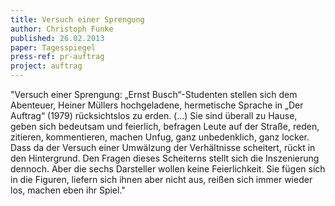 ```yaml
---
title: Versuch einer Sprengung
author: Christoph Funke
published: 26.02.2013
paper: Tagesspiegel
press-ref: pr-auftrag
project: auftrag
---
```


"Versuch einer Sprengung: „Ernst Busch“-Studenten stellen sich dem Abenteuer, Heiner Müllers hochgeladene, hermetische Sprache in „Der Auftrag“ (1979) rücksichtslos zu erden. (…) Sie sind überall zu Hause, geben sich bedeutsam und feierlich, befragen Leute auf der Straße, reden, zitieren, kommentieren, machen Unfug, ganz unbedenklich, ganz locker. Dass da der Versuch einer Umwälzung der Verhältnisse scheitert, rückt in den Hintergrund. Den Fragen dieses Scheiterns stellt sich die Inszenierung dennoch. Aber die sechs Darsteller wollen keine Feierlichkeit. Sie fügen sich in die Figuren, liefern sich ihnen aber nicht aus, reißen sich immer wieder los, machen eben ihr Spiel."
